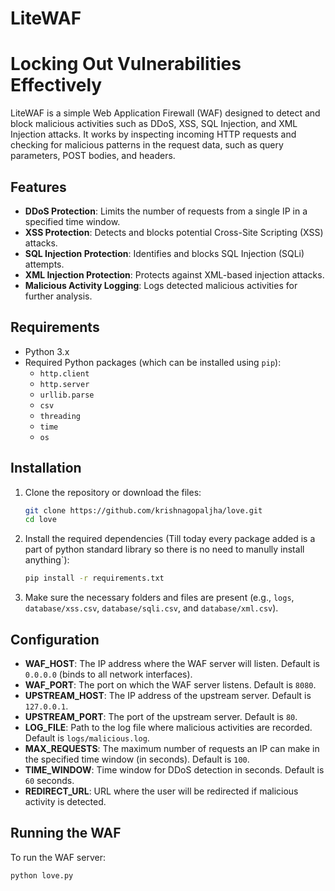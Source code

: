 # LiteWAF 
# Locking Out Vulnerabilities Effectively

LiteWAF is a simple Web Application Firewall (WAF) designed to detect and block malicious activities such as DDoS, XSS, SQL Injection, and XML Injection attacks. It works by inspecting incoming HTTP requests and checking for malicious patterns in the request data, such as query parameters, POST bodies, and headers.

## Features

- **DDoS Protection**: Limits the number of requests from a single IP in a specified time window.
- **XSS Protection**: Detects and blocks potential Cross-Site Scripting (XSS) attacks.
- **SQL Injection Protection**: Identifies and blocks SQL Injection (SQLi) attempts.
- **XML Injection Protection**: Protects against XML-based injection attacks.
- **Malicious Activity Logging**: Logs detected malicious activities for further analysis.

## Requirements

- Python 3.x
- Required Python packages (which can be installed using `pip`):
    - `http.client`
    - `http.server`
    - `urllib.parse`
    - `csv`
    - `threading`
    - `time`
    - `os`

## Installation

1. Clone the repository or download the files:
    ```bash
    git clone https://github.com/krishnagopaljha/love.git
    cd love
    ```

2. Install the required dependencies (Till today every package added is a part of python standard library so there is no need to manully install anything`):
    ```bash
    pip install -r requirements.txt
    ```

3. Make sure the necessary folders and files are present (e.g., `logs`, `database/xss.csv`, `database/sqli.csv`, and `database/xml.csv`).

## Configuration

- **WAF_HOST**: The IP address where the WAF server will listen. Default is `0.0.0.0` (binds to all network interfaces).
- **WAF_PORT**: The port on which the WAF server listens. Default is `8080`.
- **UPSTREAM_HOST**: The IP address of the upstream server. Default is `127.0.0.1`.
- **UPSTREAM_PORT**: The port of the upstream server. Default is `80`.
- **LOG_FILE**: Path to the log file where malicious activities are recorded. Default is `logs/malicious.log`.
- **MAX_REQUESTS**: The maximum number of requests an IP can make in the specified time window (in seconds). Default is `100`.
- **TIME_WINDOW**: Time window for DDoS detection in seconds. Default is `60` seconds.
- **REDIRECT_URL**: URL where the user will be redirected if malicious activity is detected.

## Running the WAF

To run the WAF server:

```bash
python love.py
